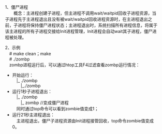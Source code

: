 1、僵尸进程<br>
&emsp;&emsp;概念：主进程创建子进程，但主进程不调用wait/waitpid回收子进程资源，当子进程先于主进程退出且没有被wait/waitpid回收进程资源时，在主进程退出之前，子进程将保持僵尸进程状态；主进程退出时，系统扫描所有进程信息，将属于该主进程的所有子进程交接给Init进程管理，Init进程会自动wait其子进程，僵尸进程被处理。<br>

2、示例<br>
&emsp;\# make clean；make<br>
&emsp;\# ./zombp<br>
&emsp;zombp进程运行后，可以通过htop工具F4过滤查看zombp运行情况：

- 开始运行：<br>
&emsp;|_ ./zombp<br>
&emsp;&emsp;|_./zombp
- 运行1秒子进程退出：<br>
&emsp;|_ ./zombp<br>
&emsp;&emsp;|_ zombp     //变成僵尸进程<br>
&emsp;同时通过top命令可以看到zombie值变成1；
- 运行21秒主进程退出：<br>
&emsp;主进程退出，僵尸子进程资源由Init进程接管回收，top命令zombie值变成0。
